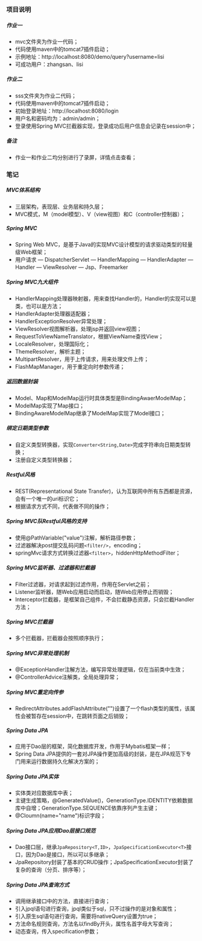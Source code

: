 ### 项目说明

##### 作业一

- mvc文件夹为作业一代码；
- 代码使用maven中的tomcat7插件启动；
- 示例地址：http://localhost:8080/demo/query?username=lisi
- 可成功用户：zhangsan、lisi

##### 作业二

- sss文件夹为作业二代码；
- 代码使用maven中的tomcat7插件启动；
- 初始登录地址：http://localhost:8080/login
- 用户名和密码均为：admin/admin；
- 登录使用Spring MVC拦截器实现，登录成功后用户信息会记录在session中；

##### 备注

- 作业一和作业二均分别进行了录屏，详情点击查看；

### 笔记

##### MVC体系结构

- 三层架构，表现层、业务层和持久层；
- MVC模式，M（model模型）、V（view视图）和C（controller控制器）；

##### Spring MVC

- Spring Web MVC，是基于Java的实现MVC设计模型的请求驱动类型的轻量级Web框架；
- 用户请求 — DispatcherServlet — HandlerMapping — HandlerAdapter — Handler — ViewResolver — Jsp、Freemarker

##### Spring MVC九大组件

- HandlerMapping处理器映射器，用来查找Handler的，Handler的实现可以是类，也可以是方法；
- HandlerAdapter处理器适配器；
- HandlerExceptionResolver异常处理；
- ViewResolver视图解析器，处理jsp并返回view视图；
- RequestToViewNameTranslator，根据ViewName查找View；
- LocaleResolver，处理国际化；
- ThemeResolver，解析主题；
- MultipartResolver，用于上传请求，用来处理文件上传；
- FlashMapManager，用于重定向时参数传递；

##### 返回数据封装

- Model、Map和ModelMap运行时具体类型是BindingAwaerModelMap；
- ModelMap实现了Map接口；
- BindingAwareModelMap继承了ModelMap实现了Model接口；

##### 绑定日期类型参数

- 自定义类型转换器，实现`Converter<String,Date>`完成字符串向日期类型转换；
- 注册自定义类型转换器；

##### Restful风格

- REST(Representational State Transfer)，认为互联网中所有东西都是资源，会有一个唯一的uri标识它；
- 根据请求方式不同，代表做不同的操作；

##### Spring MVC队Restful风格的支持

- 使用@PathVariable("value")注解，解析路径参数；
- 过滤器解决post提交乱码问题`<filter/>`，encoding；
- springMvc请求方式转换过滤器`<filter>`，hiddenHttpMethodFilter；

##### Spring MVC监听器、过滤器和拦截器

- Filter过滤器，对请求起到过滤作用，作用在Servlet之前；
- Listener监听器，随Web应用启动而启动，随Web应用停止而销毁；
- Interceptor拦截器，是框架自己组件，不会拦截静态资源，只会拦截Handler方法；

##### Spring MVC拦截器

- 多个拦截器，拦截器会按照顺序执行；

##### Spring MVC异常处理机制

- @ExceptionHandler注解方法，编写异常处理逻辑，仅在当前类中生效；
- @ControllerAdvice注解类，全局处理异常；

##### Spring MVC重定向传参

- RedirectAttributes.addFlashAttribute("")设置了一个flash类型的属性，该属性会被暂存在session中，在跳转页面之后销毁；

##### Spring Data JPA

- 应用于Dao层的框架，简化数据库开发，作用于Mybatis框架一样；
- Spring Data JPA提供的一套对JPA操作更加高级的封装，是在JPA规范下专门用来运行数据持久化解决方案的；
##### Spring Data JPA实体

- 实体类对应数据库中表；
- 主键生成策略，@GeneratedValue()，GenerationType.IDENTITY依赖数据库中自增；GenerationType.SEQUENCE依靠序列产生主键；
- @Cloumn(name="name")标识字段；

##### Spring Data JPA应用Dao层接口规范

- Dao接口层，继承`JpaRepository<T,ID>`，`JpaSpecificationExecutor<T>`接口，因为Dao是接口，所以可以多继承；
- JpaRepository封装了基本的CRUD操作；JpaSpecificationExecutor封装了复杂的查询（分页、排序等）；

##### Spring Data JPA查询方式

- 调用继承接口中的方法，直接进行查询；
- 引入jpql语句进行查询，jpql类似于sql，只不过操作的是对象和属性；
- 引入原生sql语句进行查询，需要将nativeQuery设置为true；
- 方法命名规则查询，方法名以findBy开头，属性名首字母大写查询；
- 动态查询，传入specification参数；